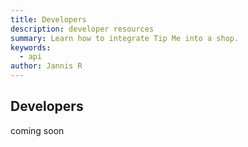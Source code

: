 ```yaml
---
title: Developers
description: developer resources
summary: Learn how to integrate Tip Me into a shop.
keywords:
  - api
author: Jannis R
---
```


## Developers

coming soon
